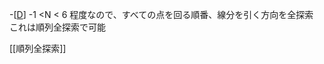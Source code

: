 -[[D](https://atcoder.jp/contests/abc374/tasks/abc374_d)]
-1 <N < 6 程度なので、すべての点を回る順番、線分を引く方向を全探索
これは順列全探索で可能


[[順列全探索]]